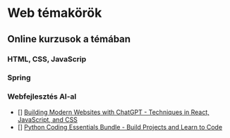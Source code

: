 # Web témakörök

## Online kurzusok a témában

### HTML, CSS, JavaScrip

### Spring

### Webfejlesztés AI-al

- [] [Building Modern Websites with ChatGPT - Techniques in React, JavaScript, and CSS](https://training.mammothinteractive.com/courses/enrolled/2518307)
- [] [Python Coding Essentials Bundle - Build Projects and Learn to Code](https://training.mammothinteractive.com/courses/enrolled/2611301)